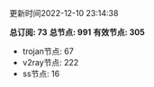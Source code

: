 更新时间2022-12-10 23:14:38

**总订阅: 73**
**总节点: 991**
**有效节点: 305**
- trojan节点: 67
- v2ray节点: 222
- ss节点: 16
